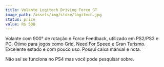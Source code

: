 ```yaml
---
title: Volante Logitech Driving Force GT
image_path: /assets/img/store/logitech.jpg
status: price
value: R$ 500
---
```

Volante com 900° de rotação e Force Feedback, utilizado em PS2/PS3 e PC. Ótimo para jogos como Grid, Need For Speed e Gran Turismo. Excelente estado e com pouco uso. Possui caixa manual e nota.

Não sei se funciona no PS4 mas você pode pesquisar sobre.